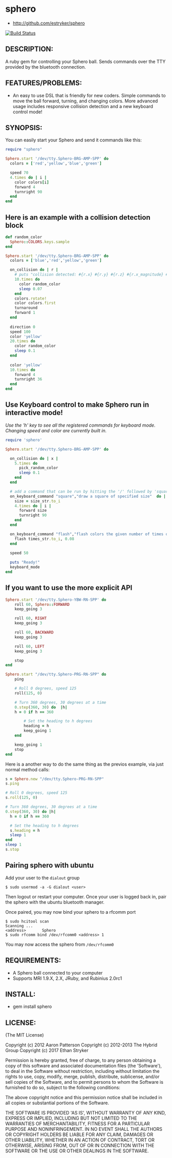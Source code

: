 # sphero

* http://github.com/estryker/sphero

[![Build Status](https://travis-ci.org/estryker/sphero.png?branch=master)](https://travis-ci.org/estryker/sphero)

## DESCRIPTION:

A ruby gem for controlling your Sphero ball.  Sends commands over the TTY
provided by the bluetooth connection.

## FEATURES/PROBLEMS:

* An easy to use DSL that is friendly for new coders. Simple commands to move the ball forward, turning, and changing colors. 
  More advanced usage includes responsive collision detection and a new keyboard control mode! 

## SYNOPSIS:

You can easily start your Sphero and send it commands like this:

```ruby
require "sphero"

Sphero.start '/dev/tty.Sphero-BRG-AMP-SPP' do
  colors = ['red','yellow','blue','green']

  speed 70
  4.times do | i |
    color colors[i]
    forward 4
    turnright 90
  end
end
```
## Here is an example with a collision detection block
```ruby
def random_color
  Sphero::COLORS.keys.sample
end

Sphero.start '/dev/tty.Sphero-BRG-AMP-SPP' do
  colors = ['blue','red','yellow','green']

  on_collision do | r |
    # puts "collision detected: #{r.x} #{r.y} #{r.z} #{r.x_magnitude} #{r.y_magnitude} #{r.speed} "
    10.times do
      color random_color
      sleep 0.07
    end
    colors.rotate!
    color colors.first
    turnaround
    forward 1
  end
  
  direction 0
  speed 100
  color 'yellow'
  20.times do
    color random_color
    sleep 0.1
  end
  
  color 'yellow'
  10.times do
    forward 4 
    turnright 36
  end
end

```
## Use Keyboard control to make Sphero run in interactive mode!
*Use the 'h' key to see all the registered commands for keyboard mode. Changing speed and color are currently built in.* 
```ruby
require 'sphero'

Sphero.start '/dev/tty.Sphero-BRG-AMP-SPP' do

  on_collision do | x |
    5.times do
      pick_random_color
      sleep 0.1
    end
  end

  # add a command that can be run by hitting the '/' followed by 'square X' where X determines the size of the square
  on_keyboard_command "square","draw a square of specified size"  do | size_str |
    size = size_str.to_i
    4.times do | i |
      forward size
      turnright 90
    end
  end

  on_keyboard_command "flash","flash colors the given number of times quickly" do | times_str |
    flash times_str.to_i, 0.08
  end
  
  speed 50

  puts "Ready!"
  keyboard_mode
end
```
## If you want to use the more explicit API
```ruby
Sphero.start '/dev/tty.Sphero-YBW-RN-SPP' do
	roll 60, Sphero::FORWARD
	keep_going 3

	roll 60, RIGHT
	keep_going 3

	roll 60, BACKWARD
	keep_going 3

	roll 60, LEFT
	keep_going 3

	stop
end
```

```ruby
Sphero.start "/dev/tty.Sphero-PRG-RN-SPP" do
	ping

	# Roll 0 degrees, speed 125
	roll(125, 0)

	# Turn 360 degrees, 30 degrees at a time
	0.step(360, 30) do  |h|
  	h = 0 if h == 360

		# Set the heading to h degrees
 		heading = h
 		keep_going 1
	end

	keep_going 1
	stop
end
```

Here is a another way to do the same thing as the previos example, via just normal method calls:

```ruby
s = Sphero.new "/dev/tty.Sphero-PRG-RN-SPP"
s.ping

# Roll 0 degrees, speed 125
s.roll(125, 0)

# Turn 360 degrees, 30 degrees at a time
0.step(360, 30) do |h|
  h = 0 if h == 360

  # Set the heading to h degrees
  s.heading = h
  sleep 1
end
sleep 1
s.stop
```

## Pairing sphero with ubuntu
Add your user to the `dialout` group
```
$ sudo usermod -a -G dialout <user>
```
Then logout or restart your computer. Once your user is logged back in, pair the sphero with the ubuntu bluetooth manager.

Once paired, you may now bind your sphero to a rfcomm port
```
$ sudo hcitool scan 
Scanning ...
<address>		Sphero
$ sudo rfcomm bind /dev/rfcomm0 <address> 1
```

You may now access the sphero from `/dev/rfcomm0`

## REQUIREMENTS:

* A Sphero ball connected to your computer
* Supports MRI 1.9.X, 2.X, JRuby, and Rubinius 2.0rc1 

## INSTALL:

* gem install sphero

## LICENSE:

(The MIT License)

Copyright (c) 2012 Aaron Patterson
Copyright (c) 2012-2013 The Hybrid Group
Copyright (c) 2017 Ethan Stryker

Permission is hereby granted, free of charge, to any person obtaining
a copy of this software and associated documentation files (the
'Software'), to deal in the Software without restriction, including
without limitation the rights to use, copy, modify, merge, publish,
distribute, sublicense, and/or sell copies of the Software, and to
permit persons to whom the Software is furnished to do so, subject to
the following conditions:

The above copyright notice and this permission notice shall be
included in all copies or substantial portions of the Software.

THE SOFTWARE IS PROVIDED 'AS IS', WITHOUT WARRANTY OF ANY KIND,
EXPRESS OR IMPLIED, INCLUDING BUT NOT LIMITED TO THE WARRANTIES OF
MERCHANTABILITY, FITNESS FOR A PARTICULAR PURPOSE AND NONINFRINGEMENT.
IN NO EVENT SHALL THE AUTHORS OR COPYRIGHT HOLDERS BE LIABLE FOR ANY
CLAIM, DAMAGES OR OTHER LIABILITY, WHETHER IN AN ACTION OF CONTRACT,
TORT OR OTHERWISE, ARISING FROM, OUT OF OR IN CONNECTION WITH THE
SOFTWARE OR THE USE OR OTHER DEALINGS IN THE SOFTWARE.

